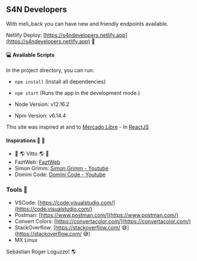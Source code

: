 ## S4N Developers
With meli_back you can have new and friendly endpoints available.

Netlify Deploy: [https://s4ndevelopers.netlify.app](https://s4ndevelopers.netlify.app) 👀 

#### 💻 Available Scripts

In the project directory, you can run:

- `npm install` (Install all dependencies)
- `npm start` (Runs the app in the development mode.)

- Node Version: v12.16.2
- Npm Version: v6.14.4

This site was inspired at and to [Mercado Libre](https://www.mercadolibre.com.ar/) - In [ReactJS](https://reactjs.org/)

#### Inspirations 🤯 🧠
- 🌈 🌎  Vitto 🌎 🏹
- FaztWeb: [FaztWeb](https://www.faztweb.com/)
- Simon Grimm: [Simon Grimm - Youtube](https://www.youtube.com/channel/UCZZPgUIorPao48a1tBYSDgg)
- Domini Code: [Domini Code - Youtube](https://www.youtube.com/channel/UC3QuZuJr2_EOUak8bWUd74A)

### Tools 🧩
- VSCode: [https://code.visualstudio.com/](https://code.visualstudio.com/)
- Postman: [https://www.postman.com/](https://www.postman.com/)
- Convert Colors: [https://convertacolor.com/](https://convertacolor.com/)
- StackOverflow: [https://stackoverflow.com/ 😅](https://stackoverflow.com/ 😅)
- MX Linux


Sebastian Roger Loguzzo! 🌎
